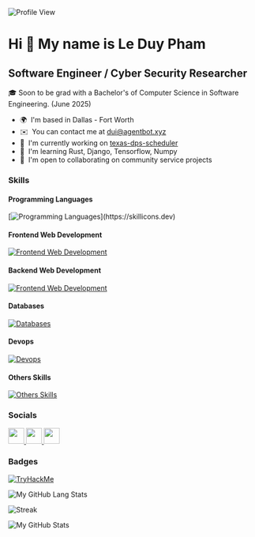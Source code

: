 ![Profile View](https://komarev.com/ghpvc/?username=phamleduy04&style=flat-square)

Hi 👋 My name is Le Duy Pham
============================
Software Engineer / Cyber Security Researcher
------------------------------------------------
🎓 Soon to be grad with a Bachelor's of Computer Science in Software Engineering. (June 2025)

* 🌍  I'm based in Dallas - Fort Worth
* ✉️  You can contact me at [dui@agentbot.xyz](mailto:dui@agentbot.xyz)
* 🚀  I'm currently working on [texas-dps-scheduler](http://github.com/phamleduy04/texas-dps-scheduler)
* 🧠  I'm learning Rust, Django, Tensorflow, Numpy
* 🤝  I'm open to collaborating on community service projects

### Skills

#### Programming Languages
[![Programming Languages](https://skillicons.dev/icons?i=js,ts,py,cpp,cs,c,nodejs,java,)](https://skillicons.dev)

#### Frontend Web Development
[![Frontend Web Development](https://skillicons.dev/icons?i=html,css,scss,react,next,jquery,tailwind,bootstrap,vite,mui)](https://skillicons.dev)

#### Backend Web Development
[![Frontend Web Development](https://skillicons.dev/icons?i=express,nest,django,spring,fastapi)](https://skillicons.dev)

#### Databases
[![Databases](https://skillicons.dev/icons?i=mysql,postgres,mongodb,mysql,redis,supabase,prisma)](https://skillicons.dev)

#### Devops
[![Devops](https://skillicons.dev/icons?i=docker,linux,aws,gcp,azure,cloudflare,postman,markdown,git,githubactions)](https://skillicons.dev)

#### Others Skills
[![Others Skills](https://skillicons.dev/icons?i=figma,discord,photoshop,cypress,npm,pnpm,bots)](https://skillicons.dev)


### Socials

<p align="left"> <a href="https://www.dev.to/phamleduy04" target="_blank" rel="noreferrer"> <picture> <source media="(prefers-color-scheme: dark)" srcset="https://raw.githubusercontent.com/danielcranney/readme-generator/main/public/icons/socials/devdotto-dark.svg" /> <source media="(prefers-color-scheme: light)" srcset="https://raw.githubusercontent.com/danielcranney/readme-generator/main/public/icons/socials/devdotto.svg" /> <img src="https://raw.githubusercontent.com/danielcranney/readme-generator/main/public/icons/socials/devdotto.svg" width="32" height="32" /> </picture> </a> <a href="https://www.github.com/phamleduy04" target="_blank" rel="noreferrer"> <picture> <source media="(prefers-color-scheme: dark)" srcset="https://raw.githubusercontent.com/danielcranney/readme-generator/main/public/icons/socials/github-dark.svg" /> <source media="(prefers-color-scheme: light)" srcset="https://raw.githubusercontent.com/danielcranney/readme-generator/main/public/icons/socials/github.svg" /> <img src="https://raw.githubusercontent.com/danielcranney/readme-generator/main/public/icons/socials/github.svg" width="32" height="32" /> </picture> </a> <a href="https://www.linkedin.com/in/phamleduy04" target="_blank" rel="noreferrer"> <picture> <source media="(prefers-color-scheme: dark)" srcset="https://raw.githubusercontent.com/danielcranney/readme-generator/main/public/icons/socials/linkedin-dark.svg" /> <source media="(prefers-color-scheme: light)" srcset="https://raw.githubusercontent.com/danielcranney/readme-generator/main/public/icons/socials/linkedin.svg" /> <img src="https://raw.githubusercontent.com/danielcranney/readme-generator/main/public/icons/socials/linkedin.svg" width="32" height="32" /> </picture> </a></p>

### Badges

[![TryHackMe](https://tryhackme-badges.s3.amazonaws.com/phamleduy04.png)](https://tryhackme.com/p/phamleduy04)

![My GitHub Lang Stats](https://github-stats.agentbot.xyz/api/top-langs/?username=phamleduy04&theme=tokyonight&layout=compact)

![Streak](https://github-readme-streak-stats.herokuapp.com/?user=phamleduy04&theme=tokyonight&hide_border=true&mode=weekly)

![My GitHub Stats](https://github-stats.agentbot.xyz/api?username=phamleduy04&count_private=true&show_icons=true&theme=tokyonight)


